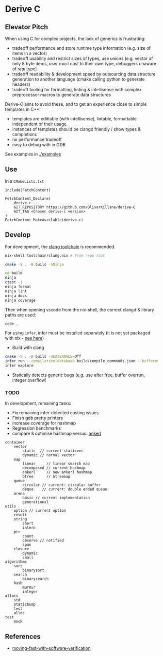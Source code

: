 # Derive C
## Elevator Pitch
When using C for complex projects, the lack of generics is frustrating:
 - tradeoff performance and store runtime type information (e.g. size of items in a vector)
 - tradeoff usability and restrict sizes of types, use unions (e.g. vector of only 8 byte items, user must cast to their own type, debuggers unaware of _real_ type)
 - tradeoff readability & development speed by outsourcing data structure generation to another language (cmake calling python to generate headers)
 - tradeoff tooling for formatting, linting & intellisense with complex preprocessor macros to generate data structures

Derive-C aims to avoid these, and to get an experience close to simple templates in C++:
 - templates are edittable (with intellisense), lintable, formattable independent of their usage.
 - instances of templates should be clangd friendly / show types & completions
 - no performance tradeoff
 - easy to debug with in GDB

See examples in [./examples](./examples/)

## Use
In a `CMakeLists.txt`
```
include(FetchContent)

FetchContent_Declare(
    derive-c
    GIT_REPOSITORY https://github.com/OliverKillane/derive-C
    GIT_TAG <Chosen derive-c version>
)
FetchContent_MakeAvailable(derive-c)
```

## Develop
For development, the [clang toolchain](./toolchain/clang.nix) is recommended.
```bash
nix-shell toolchain/clang.nix # from repo root
```
```bash
cmake -S . -B build -GNinja
```
```bash
cd build
ninja
ctest -j
ninja format
ninja lint
ninja docs
ninja coverage
```
Then when opening vscode from the nix-shell, the correct clangd & library paths are used:
```bash
code .
```

For using `infer`, infer must be installed separately (it is not yet packaged with nix - [see here](https://github.com/NixOS/nixpkgs/issues/148048))
 - Build with clang
```bash
cmake -S . -B build -DEXTERNALS=Off
infer run --compilation-database build/compile_commands.json --bufferoverrun --liveness --pulse
infer explore
```
 - Statically detects generic bugs (e.g. use after free, buffer overrun, integer overflow)

### TODO
In development, remaining tasks:
 - Fix remaining infer-detected casting issues
 - Finish gdb pretty printers
 - Increase coverage for hashmap
 - Regression benchmarks
 - compare & optimise hashmap versus: [ankerl](https://github.com/martinus/unordered_dense/blob/main/include/ankerl/unordered_dense.h)

```
container
    vector 
        static  // current staticvec
        dynamic // normal vector
    map
        linear     // linear search map
        decomposed // current hashmap
        ankerl     // new ankerl hashmap
        btree      // btreemap
    queue
        circular // current: circular buffer
        deque    // current: double ended queue
    arena
        basic // current implementation
        generational
utils
    option // current option
    result
    string
        short
        intern
    ptr
        count
        observe // notified 
        span
    closure
        dynamic
        small
algorithms
    sort
        binarysort
    search
        binarysearch
    hash
        murmur
        integer
allocs
    std
    staticbump
    test
    alloc
test
    mock
```

## References
- [moving-fast-with-software-verification](https://research.facebook.com/publications/moving-fast-with-software-verification/)

